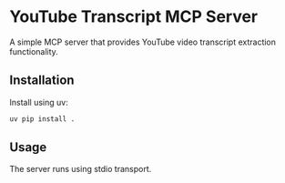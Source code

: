 # YouTube Transcript MCP Server

A simple MCP server that provides YouTube video transcript extraction functionality.

## Installation

Install using uv:
```bash
uv pip install .
```

## Usage

The server runs using stdio transport. 